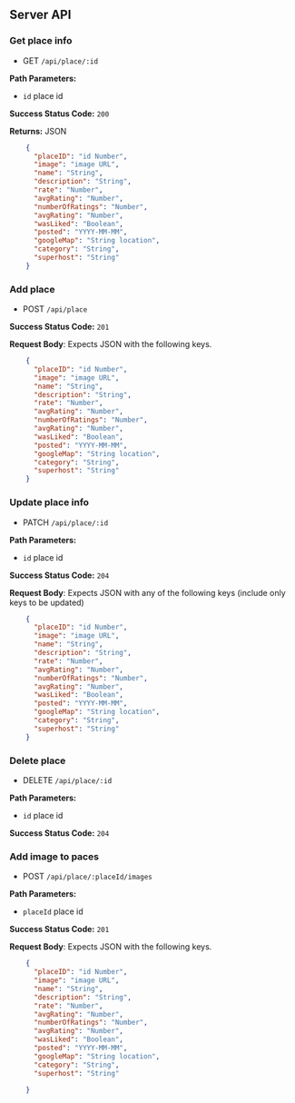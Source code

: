 ## Server API

### Get place info
  * GET `/api/place/:id`

**Path Parameters:**
  * `id` place id

**Success Status Code:** `200`

**Returns:** JSON

```json
    {
      "placeID": "id Number",
      "image": "image URL",
      "name": "String",
      "description": "String",
      "rate": "Number",
      "avgRating": "Number",
      "numberOfRatings": "Number",
      "avgRating": "Number",
      "wasLiked": "Boolean",
      "posted": "YYYY-MM-MM",
      "googleMap": "String location",
      "category": "String",
      "superhost": "String"
    }
```

### Add place
  * POST `/api/place`

**Success Status Code:** `201`

**Request Body**: Expects JSON with the following keys.

```json
    {
      "placeID": "id Number",
      "image": "image URL",
      "name": "String",
      "description": "String",
      "rate": "Number",
      "avgRating": "Number",
      "numberOfRatings": "Number",
      "avgRating": "Number",
      "wasLiked": "Boolean",
      "posted": "YYYY-MM-MM",
      "googleMap": "String location",
      "category": "String",
      "superhost": "String"
    }
```


### Update place info
  * PATCH `/api/place/:id`

**Path Parameters:**
  * `id` place id

**Success Status Code:** `204`

**Request Body**: Expects JSON with any of the following keys (include only keys to be updated)

```json
    {
      "placeID": "id Number",
      "image": "image URL",
      "name": "String",
      "description": "String",
      "rate": "Number",
      "avgRating": "Number",
      "numberOfRatings": "Number",
      "avgRating": "Number",
      "wasLiked": "Boolean",
      "posted": "YYYY-MM-MM",
      "googleMap": "String location",
      "category": "String",
      "superhost": "String"
    }
```

### Delete place
  * DELETE `/api/place/:id`

**Path Parameters:**
  * `id` place id

**Success Status Code:** `204`

### Add image to paces
  * POST `/api/place/:placeId/images`

**Path Parameters:**

  * `placeId` place id

**Success Status Code:** `201`

**Request Body**: Expects JSON with the following keys.

```json
    {
      "placeID": "id Number",
      "image": "image URL",
      "name": "String",
      "description": "String",
      "rate": "Number",
      "avgRating": "Number",
      "numberOfRatings": "Number",
      "avgRating": "Number",
      "wasLiked": "Boolean",
      "posted": "YYYY-MM-MM",
      "googleMap": "String location",
      "category": "String",
      "superhost": "String"

    }
```